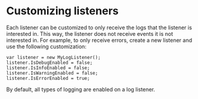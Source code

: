 # Customizing listeners

Each listener can be customized to only receive the logs that the listener is interested in. This way, the listener does not receive events it is not interested in. For example, to only receive errors, create a new listener and use the following customization:

```
var listener = new MyLogListener();
listener.IsDebugEnabled = false;
listener.IsInfoEnabled = false;
listener.IsWarningEnabled = false;
listener.IsErrorEnabled = true;
```

By default, all types of logging are enabled on a log listener.

